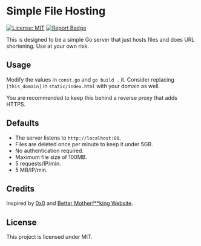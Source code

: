 # Simple File Hosting

[![License: MIT][license-badge]][license-link]
[![Report Badge][report-badge ]][report-link]

[license-badge]: https://img.shields.io/github/license/chanbakjsd/filehost?style=flat-square
[license-link]:  https://github.com/chanbakjsd/filehost/blob/master/LICENSE
[report-badge]:  https://goreportcard.com/badge/github.com/chanbakjsd/filehost?style=flat-square
[report-link]:   https://goreportcard.com/report/github.com/chanbakjsd/filehost

This is designed to be a simple Go server that just hosts files and does URL shortening.
Use at your own risk.

## Usage

Modify the values in `const.go` and `go build .` it.
Consider replacing `[this_domain]` in `static/index.html` with your domain as well.

You are recommended to keep this behind a reverse proxy that adds HTTPS.

## Defaults

- The server listens to `http://localhost:80`.
- Files are deleted once per minute to keep it under 5GB.
- No authentication required.
- Maximum file size of 100MB.
- 5 requests/IP/min.
- 5 MB/IP/min.

## Credits

Inspired by [0x0](https://github.com/mia-0/0x0) and [Better Motherf**king Website](http://bettermotherfuckingwebsite.com).

## License

This project is licensed under MIT.
